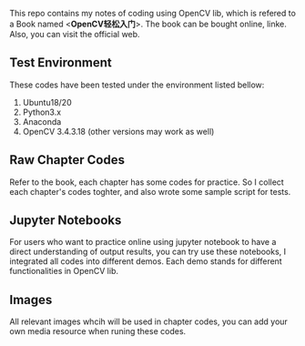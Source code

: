 
This repo contains my notes of coding using OpenCV lib, which is refered to a Book named <**OpenCV轻松入门**>. The book can be bought online, linke. 
Also, you can visit the official web.

## Test Environment
These codes have been tested under the environment listed bellow:
1. Ubuntu18/20
2. Python3.x
3. Anaconda
4. OpenCV 3.4.3.18 (other versions may work as well)

## Raw Chapter Codes
Refer to the book, each chapter has some codes for practice. So I collect each chapter's codes toghter, and also wrote some sample script for tests.

## Jupyter Notebooks
For users who want to practice online using jupyter notebook to have a direct understanding of output results, you can try use these notebooks, I integrated all codes into different demos. Each demo stands for different functionalities in OpenCV lib. 

## Images
All relevant images whcih will be used in chapter codes, you can add your own media resource when runing these codes.